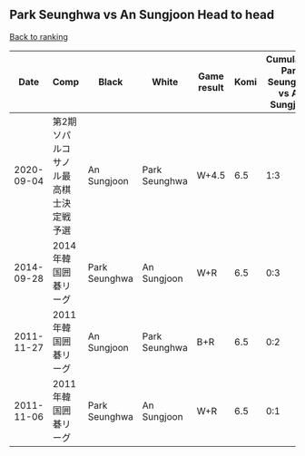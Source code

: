 ## Park Seunghwa vs An Sungjoon Head to head

[Back to ranking](../../index.md)




| **Date** | **Comp** | **Black** | **White** | **Game result** | **Komi** | **Cumulative Park Seunghwa vs An Sungjoon** | **Park Seunghwa streak** | **An Sungjoon streak** | 
| --- | --- | --- | --- | --- | --- | --- | --- | --- |
| 2020-09-04 | 第2期ソパルコサノル最高棋士決定戦予選 | An Sungjoon | Park Seunghwa | W+4.5 | 6.5 | 1:3 | 1 | 0 | 
| 2014-09-28 | 2014年韓国囲碁リーグ | Park Seunghwa | An Sungjoon | W+R | 6.5 | 0:3 | 0 | 3 | 
| 2011-11-27 | 2011年韓国囲碁リーグ | An Sungjoon | Park Seunghwa | B+R | 6.5 | 0:2 | 0 | 2 | 
| 2011-11-06 | 2011年韓国囲碁リーグ | Park Seunghwa | An Sungjoon | W+R | 6.5 | 0:1 | 0 | 1 |




